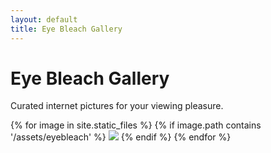 ```yaml
---
layout: default
title: Eye Bleach Gallery
---
```

<div class="page-header-wrap">
  <h1 class="page-header">Eye Bleach Gallery</h1>
  <p>Curated internet pictures for your viewing pleasure.</p>
</div>
<div class="content-body">   
{% for image in site.static_files %}
{% if image.path contains '/assets/eyebleach' %}
  <img src="{{ image.path }}">
{% endif %}
{% endfor %}
</div>